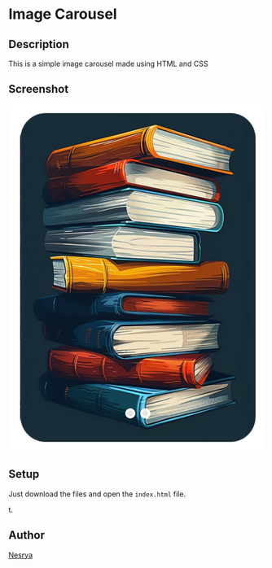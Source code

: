 # Image Carousel

## Description

This is a simple image carousel made using HTML and CSS

## Screenshot

![image](/assets/demo1.png)

## Setup

Just download the files and open the `index.html` file.

t.

## Author

[Nesrya](https://github.com/NesryaAbdulkadir)
